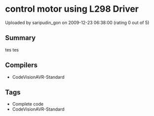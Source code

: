 # control motor using L298 Driver

Uploaded by saripudin_gon on 2009-12-23 06:38:00 (rating 0 out of 5)

## Summary

tes tes

## Compilers

- CodeVisionAVR-Standard

## Tags

- Complete code
- CodeVisionAVR-Standard

